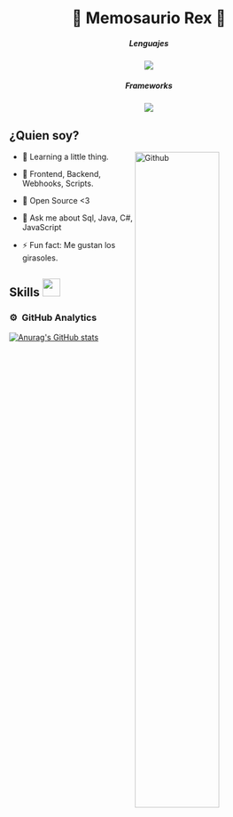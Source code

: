 <h1 align="center"> 🦕 Memosaurio Rex 🦖 </h1>

<h5 align="center"> Lenguajes </h5>
<p align="center">
  <a href="https://skillicons.dev">
    <img src="https://skillicons.dev/icons?i=ts,javascript,html,css,php" />
  </a>
</p>
<h5 align="center"> Frameworks </h5>
<p align="center">
  <a href="https://skillicons.dev">
    <img src="https://skillicons.dev/icons?i=angular,express,nodejs,laravel,symfony" />
  </a>
</p>

<h2> ¿Quien soy? </h2>

<img width="55%" align="right" alt="Github" src="https://raw.githubusercontent.com/onimur/.github/master/.resources/git-header.svg" />

- 🔭 Learning a little thing.
  
- 🌱 Frontend, Backend, Webhooks, Scripts.
  
- 👯 Open Source <3
  
- 💬 Ask me about Sql, Java, C#, JavaScript
  
- ⚡ Fun fact: Me gustan los girasoles.

<h2> Skills <img src = "https://media2.giphy.com/media/QssGEmpkyEOhBCb7e1/giphy.gif?cid=ecf05e47a0n3gi1bfqntqmob8g9aid1oyj2wr3ds3mg700bl&rid=giphy.gif" width = 32px> </h2>
<a href= https://github.com/MemosaurioRex?tab=repositories&q=&type=&language=python&sort= > </a>

### ⚙️ &nbsp;GitHub Analytics

[![Anurag's GitHub stats](https://github-readme-stats.vercel.app/api?username=memosauriorex)](https://github.com/memosauriorex/github-readme-stats)
